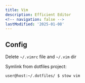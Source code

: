 ```yaml
---
title: Vim
description: Efficient Editor
<!-- navigation: false --> 
lastModified: '2025-01-08'
---
```


## Config

Delete `~/.vimrc` file and `~/.vim` dir

Symlink from dotfiles project:

```bash
user@host:~/.dotfiles/ $ stow vim
```
